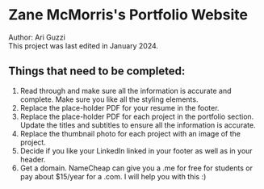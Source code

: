 # Zane McMorris's Portfolio Website
Author: Ari Guzzi  
This project was last edited in January 2024.

## Things that need to be completed:
1. Read through and make sure all the information is accurate and complete. Make sure you like all the styling elements.
2. Replace the place-holder PDF for your resume in the footer.
3. Replace the place-holder PDF for each project in the portfolio section. Update the titles and subtitles to ensure all the information is accurate.
4. Replace the thumbnail photo for each project with an image of the project.
5. Decide if you like your LinkedIn linked in your footer as well as in your header.
6. Get a domain. NameCheap can give you a .me for free for students or pay about $15/year for a .com. I will help you with this :)